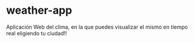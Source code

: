 # weather-app
Aplicación Web del clima, en la que puedes visualizar el mismo en tiempo real eligiendo tu ciudad!!
